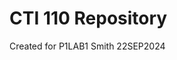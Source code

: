 # CTI 110 Repository
Created for P1LAB1
Smith
22SEP2024
<!---
Csmith9710/Csmith9710 is a ✨ special ✨ repository because its `README.md` (this file) appears on your GitHub profile.
You can click the Preview link to take a look at your changes.
--->

